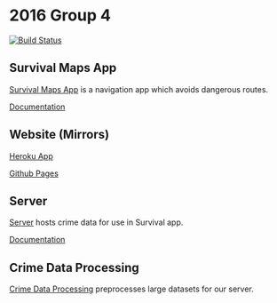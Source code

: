 2016 Group 4
============
[![Build Status](https://travis-ci.org/cc941201/SurvivalMaps.svg?branch=master)](https://travis-ci.org/cc941201/SurvivalMaps)

Survival Maps App
-----------------
[Survival Maps App](https://github.com/cc941201/SurvivalMaps/tree/master/SurvivalApp) is a navigation app which avoids dangerous routes.

[Documentation](https://d0g.cc/SurvivalMaps/jazzy/)

Website (Mirrors)
-----------------
[Heroku App](https://oose-survival.herokuapp.com)

[Github Pages](https://d0g.cc/SurvivalMaps/site/)

Server
------
[Server](https://github.com/cc941201/SurvivalMaps/tree/master/Server) hosts crime data for use in Survival app.

[Documentation](https://d0g.cc/SurvivalMaps/Javadoc/)

Crime Data Processing
---------------------
[Crime Data Processing](https://github.com/cc941201/SurvivalMaps/tree/master/CrimeDataProcessing) preprocesses large datasets for our server.
